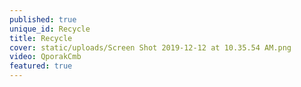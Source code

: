 ```yaml
---
published: true
unique_id: Recycle
title: Recycle
cover: static/uploads/Screen Shot 2019-12-12 at 10.35.54 AM.png
video: QporakCmb
featured: true
---
```


